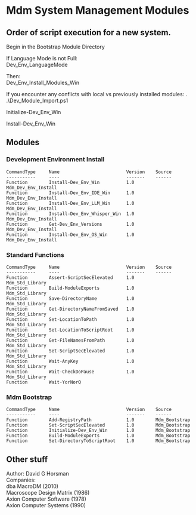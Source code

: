 # Mdm System Management Modules

## Order of script execution for a new system.
Begin in the Bootstrap Module Directory

If Language Mode is not Full:  
Dev_Env_LanguageMode

Then:  
Dev_Env_Install_Modules_Win

If you encounter any conflicts with local vs previously installed modules:
. .\Dev_Module_Import.ps1

Initialize-Dev_Env_Win

Install-Dev_Env_Win

## Modules

### Development Environment Install
```text
CommandType     Name                         Version    Source
-----------     ----                         -------    ------
Function        Install-Dev_Env_Win          1.0        Mdm_Dev_Env_Install
Function        Install-Dev_Env_IDE_Win      1.0        Mdm_Dev_Env_Install
Function        Install-Dev_Env_LLM_Win      1.0        Mdm_Dev_Env_Install
Function        Install-Dev_Env_Whisper_Win  1.0        Mdm_Dev_Env_Install
Function        Get-Dev_Env_Versions         1.0        Mdm_Dev_Env_Install
Function        Install-Dev_Env_OS_Win       1.0        Mdm_Dev_Env_Install
```

### Standard Functions

```text
CommandType     Name                         Version    Source
-----------     ----                         -------    ------
Function        Assert-ScriptSecElevated     1.0        Mdm_Std_Library
Function        Build-ModuleExports          1.0        Mdm_Std_Library
Function        Save-DirectoryName           1.0        Mdm_Std_Library
Function        Get-DirectoryNameFromSaved   1.0        Mdm_Std_Library
Function        Set-LocationToPath           1.0        Mdm_Std_Library
Function        Set-LocationToScriptRoot     1.0        Mdm_Std_Library
Function        Get-FileNamesFromPath        1.0        Mdm_Std_Library
Function        Set-ScriptSecElevated        1.0        Mdm_Std_Library
Function        Wait-AnyKey                  1.0        Mdm_Std_Library
Function        Wait-CheckDoPause            1.0        Mdm_Std_Library
Function        Wait-YorNorQ       
```

### Mdm Bootstrap

```text
CommandType     Name                         Version    Source
-----------     ----                         -------    ------
Function        Add-RegistryPath             1.0        Mdm_Bootstrap
Function        Set-ScriptSecElevated        1.0        Mdm_Bootstrap
Function        Initialize-Dev_Env_Win       1.0        Mdm_Bootstrap
Function        Build-ModuleExports          1.0        Mdm_Bootstrap
Function        Set-DirectoryToScriptRoot    1.0        Mdm_Bootstrap
```



## Other stuff
Author: David G Horsman  
Companies:  
dba MacroDM (2010)  
Macroscope Design Matrix (1986)  
Axion Computer Software (1978)  
Axion Computer Systems (1990)  
